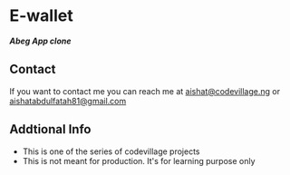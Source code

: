 # E-wallet
***Abeg App clone***
## Contact
If you want to contact me you can reach me at aishat@codevillage.ng or aishatabdulfatah81@gmail.com

## Addtional Info
- This is one of the series of codevillage projects
- This is not meant for production. It's for learning purpose only 

